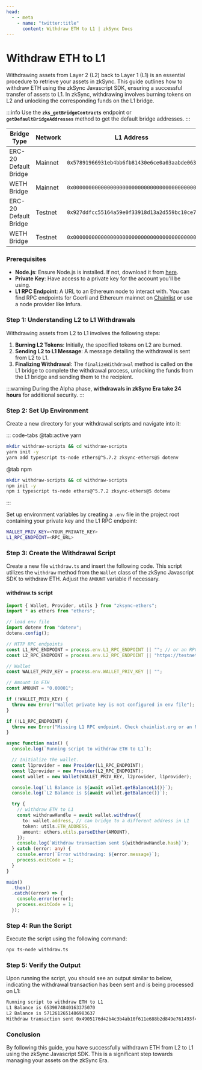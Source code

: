 ```yaml
---
head:
  - - meta
    - name: "twitter:title"
      content: Withdraw ETH to L1 | zkSync Docs
---
```


# Withdraw ETH to L1

Withdrawing assets from Layer 2 (L2) back to Layer 1 (L1) is an essential procedure to retrieve your assets in zkSync. This guide outlines how to withdraw ETH using the zkSync Javascript SDK, ensuring a successful transfer of assets to L1. In zkSync, withdrawing involves burning tokens on L2 and unlocking the corresponding funds on the L1 bridge.

:::info
Use the **`zks_getBridgeContracts`** endpoint or **`getDefaultBridgeAddresses`** method to get the default bridge addresses.
:::

<table><thead><tr><th width="148">Bridge Type</th><th width="101">Network</th><th width="226">L1 Address</th><th>L2 Address</th></tr></thead><tbody><tr><td>ERC-20 Default Bridge</td><td>Mainnet</td><td><code>0x57891966931eb4bb6fb81430e6ce0a03aabde063</code></td><td><code>0x11f943b2c77b743ab90f4a0ae7d5a4e7fca3e102</code></td></tr><tr><td>WETH Bridge</td><td>Mainnet</td><td><code>0x0000000000000000000000000000000000000000</code></td><td><code>0x0000000000000000000000000000000000000000</code></td></tr><tr><td>ERC-20 Default Bridge</td><td>Testnet</td><td><code>0x927ddfcc55164a59e0f33918d13a2d559bc10ce7</code></td><td><code>0x00ff932a6d70e2b8f1eb4919e1e09c1923e7e57b</code></td></tr><tr><td>WETH Bridge</td><td>Testnet</td><td><code>0x0000000000000000000000000000000000000000</code></td><td><code>0x0000000000000000000000000000000000000000</code></td></tr></tbody></table>

### Prerequisites

- **Node.js**: Ensure Node.js is installed. If not, download it from [here](https://nodejs.org/).
- **Private Key**: Have access to a private key for the account you'll be using.
- **L1 RPC Endpoint**: A URL to an Ethereum node to interact with. You can find RPC endpoints for Goerli and Ethereum mainnet on [Chainlist](https://chainlist.org/) or use a node provider like Infura.

### Step 1: Understanding L2 to L1 Withdrawals

Withdrawing assets from L2 to L1 involves the following steps:

1. **Burning L2 Tokens**: Initially, the specified tokens on L2 are burned.
2. **Sending L2 to L1 Message**: A message detailing the withdrawal is sent from L2 to L1.
3. **Finalizing Withdrawal**: The `finalizeWithdrawal` method is called on the L1 bridge to complete the withdrawal process, unlocking the funds from the L1 bridge and sending them to the recipient.

:::warning
During the Alpha phase, **withdrawals in zkSync Era take 24 hours** for additional security.
:::

### Step 2: Set Up Environment

Create a new directory for your withdrawal scripts and navigate into it:

::: code-tabs
@tab:active yarn

```bash
mkdir withdraw-scripts && cd withdraw-scripts
yarn init -y
yarn add typescript ts-node ethers@^5.7.2 zksync-ethers@5 dotenv
```

@tab npm

```bash
mkdir withdraw-scripts && cd withdraw-scripts
npm init -y
npm i typescript ts-node ethers@^5.7.2 zksync-ethers@5 dotenv
```

:::

Set up environment variables by creating a `.env` file in the project root containing your private key and the L1 RPC endpoint:

```bash
WALLET_PRIV_KEY=<YOUR_PRIVATE_KEY>
L1_RPC_ENDPOINT=<RPC_URL>
```

### Step 3: Create the Withdrawal Script

Create a new file `withdraw.ts` and insert the following code. This script utilizes the `withdraw` method from the `Wallet` class of the zkSync Javascript SDK to withdraw ETH. Adjust the `AMOUNT` variable if necessary.

#### withdraw.ts script

```typescript
import { Wallet, Provider, utils } from "zksync-ethers";
import * as ethers from "ethers";

// load env file
import dotenv from "dotenv";
dotenv.config();

// HTTP RPC endpoints
const L1_RPC_ENDPOINT = process.env.L1_RPC_ENDPOINT || ""; // or an RPC endpoint from Infura/Chainstack/QuickNode/etc.
const L2_RPC_ENDPOINT = process.env.L2_RPC_ENDPOINT || "https://testnet.era.zksync.dev"; // or the zkSync Era mainnet

// Wallet
const WALLET_PRIV_KEY = process.env.WALLET_PRIV_KEY || "";

// Amount in ETH
const AMOUNT = "0.00001";

if (!WALLET_PRIV_KEY) {
  throw new Error("Wallet private key is not configured in env file");
}

if (!L1_RPC_ENDPOINT) {
  throw new Error("Missing L1 RPC endpoint. Check chainlist.org or an RPC node provider");
}

async function main() {
  console.log(`Running script to withdraw ETH to L1`);

  // Initialize the wallet.
  const l1provider = new Provider(L1_RPC_ENDPOINT);
  const l2provider = new Provider(L2_RPC_ENDPOINT);
  const wallet = new Wallet(WALLET_PRIV_KEY, l2provider, l1provider);

  console.log(`L1 Balance is ${await wallet.getBalanceL1()}`);
  console.log(`L2 Balance is ${await wallet.getBalance()}`);

  try {
    // withdraw ETH to L1
    const withdrawHandle = await wallet.withdraw({
      to: wallet.address, // can bridge to a different address in L1
      token: utils.ETH_ADDRESS,
      amount: ethers.utils.parseEther(AMOUNT),
    });
    console.log(`Withdraw transaction sent ${withdrawHandle.hash}`);
  } catch (error: any) {
    console.error(`Error withdrawing: ${error.message}`);
    process.exitCode = 1;
  }
}

main()
  .then()
  .catch((error) => {
    console.error(error);
    process.exitCode = 1;
  });
```

### Step 4: Run the Script

Execute the script using the following command:

```sh
npx ts-node withdraw.ts
```

### Step 5: Verify the Output

Upon running the script, you should see an output similar to below, indicating the withdrawal transaction has been sent and is being processed on L1:

```txt
Running script to withdraw ETH to L1
L1 Balance is 6539874840163375070
L2 Balance is 5712612651486983637
Withdraw transaction sent 0x4905176d42b4c3b4ab10f611e688b2d849e761493f4583119b7c7731b4254cf4
```

### Conclusion

By following this guide, you have successfully withdrawn ETH from L2 to L1 using the zkSync Javascript SDK. This is a significant step towards managing your assets on the zkSync Era.
